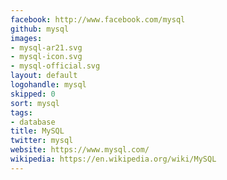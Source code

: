 ```yaml
---
facebook: http://www.facebook.com/mysql
github: mysql
images:
- mysql-ar21.svg
- mysql-icon.svg
- mysql-official.svg
layout: default
logohandle: mysql
skipped: 0
sort: mysql
tags:
- database
title: MySQL
twitter: mysql
website: https://www.mysql.com/
wikipedia: https://en.wikipedia.org/wiki/MySQL
---
```

